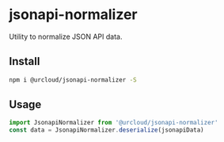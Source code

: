 # jsonapi-normalizer

Utility to normalize JSON API data.

## Install

```bash
npm i @urcloud/jsonapi-normalizer -S
```

## Usage

```js
import JsonapiNormalizer from '@urcloud/jsonapi-normalizer'
const data = JsonapiNormalizer.deserialize(jsonapiData)
```
